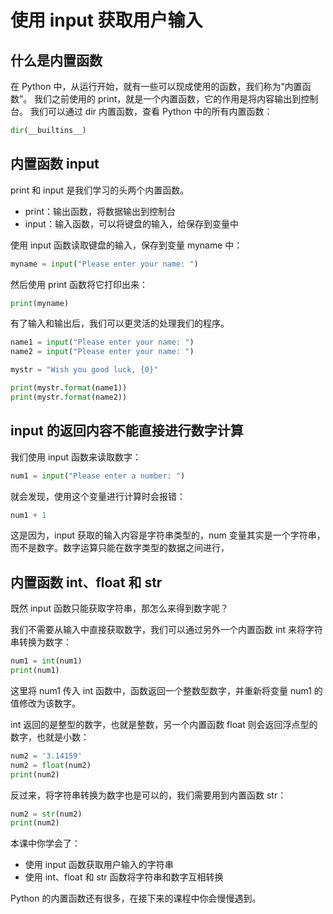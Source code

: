 # 使用 input 获取用户输入

## 什么是内置函数

在 Python 中，从运行开始，就有一些可以现成使用的函数，我们称为“内置函数”。
我们之前使用的 print，就是一个内置函数，它的作用是将内容输出到控制台。
我们可以通过 dir 内置函数，查看 Python 中的所有内置函数：

```python
dir(__builtins__)
```

## 内置函数 input

print 和 input 是我们学习的头两个内置函数。
- print：输出函数，将数据输出到控制台
- input：输入函数，可以将键盘的输入，给保存到变量中

使用 input 函数读取键盘的输入，保存到变量 myname 中：

```python
myname = input("Please enter your name: ")
```

然后使用 print 函数将它打印出来：

```python
print(myname)
```

有了输入和输出后，我们可以更灵活的处理我们的程序。

```python
name1 = input("Please enter your name: ")
name2 = input("Please enter your name: ")

mystr = "Wish you good luck, {0}"

print(mystr.format(name1))
print(mystr.format(name2))
```

## input 的返回内容不能直接进行数字计算

我们使用 input 函数来读取数字：

```python
num1 = input("Please enter a number: ")
```

就会发现，使用这个变量进行计算时会报错：

```python
num1 + 1
```

这是因为，input 获取的输入内容是字符串类型的，num 变量其实是一个字符串，而不是数字。数字运算只能在数字类型的数据之间进行，

## 内置函数 int、float 和 str

既然 input 函数只能获取字符串，那怎么来得到数字呢？

我们不需要从输入中直接获取数字，我们可以通过另外一个内置函数 int 来将字符串转换为数字：

```python
num1 = int(num1)
print(num1)
```

这里将 num1 传入 int 函数中，函数返回一个整数型数字，并重新将变量 num1 的值修改为该数字。

int 返回的是整型的数字，也就是整数，另一个内置函数 float 则会返回浮点型的数字，也就是小数：

```python
num2 = '3.14159'
num2 = float(num2)
print(num2)
```

反过来，将字符串转换为数字也是可以的，我们需要用到内置函数 str：
```python
num2 = str(num2)
print(num2)
```

本课中你学会了：
- 使用 input 函数获取用户输入的字符串
- 使用 int、float 和 str 函数将字符串和数字互相转换

Python 的内置函数还有很多，在接下来的课程中你会慢慢遇到。